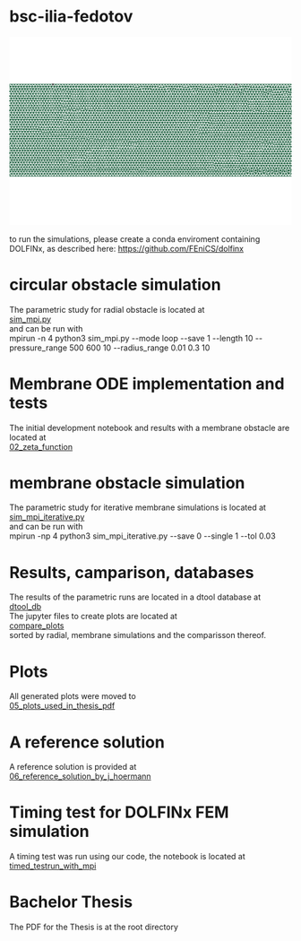 # bsc-ilia-fedotov  
![GIF Description](conda/ezgif.com-animated-gif-maker.gif)  


to run the simulations, please create a conda enviroment containing DOLFINx, as described here:
https://github.com/FEniCS/dolfinx
# circular obstacle simulation
The parametric study for radial obstacle is located at  
[sim_mpi.py](conda/mpi_run/01_radial_parametric_simulation/sim_mpi.py)  
and can be run with  
mpirun -n 4 python3 sim_mpi.py --mode loop --save 1 --length 10 --pressure_range 500 600 10 --radius_range 0.01 0.3 10
# Membrane ODE implementation and tests
The initial development notebook and results with a membrane obstacle are located at   
[02_zeta_function](conda/mpi_run/02_zeta_function)   
# membrane obstacle simulation  
The parametric study for iterative membrane simulations is located at  
[sim_mpi_iterative.py](conda/mpi_run/03_membrane_parametric_simulation/sim_mpi_iterative.py)  
and can be run with  
mpirun -np 4 python3 sim_mpi_iterative.py --save 0 --single 1 --tol 0.03
# Results, camparison, databases  
The results of the parametric runs are located in a dtool database at  
[dtool_db](conda/mpi_run/04_dtool_db)  
The jupyter files to create plots are located at     
[compare_plots](conda/mpi_run/05_compare_plots)  
sorted by radial, membrane simulations and the comparisson thereof.  
# Plots
All generated plots were moved to  
[05_plots_used_in_thesis_pdf](conda/mpi_run/06_plots_used_in_thesis_pdf) 
# A reference solution
A reference solution is provided at  
[06_reference_solution_by_j_hoermann](conda/mpi_run/07_reference_solution_by_j_hoermann)
# Timing test for DOLFINx FEM simulation
A timing test was run using our code, the notebook is located at
[timed_testrun_with_mpi](conda/timed_testrun_with_mpi)
# Bachelor Thesis  
The PDF for the Thesis is at the root directory  
